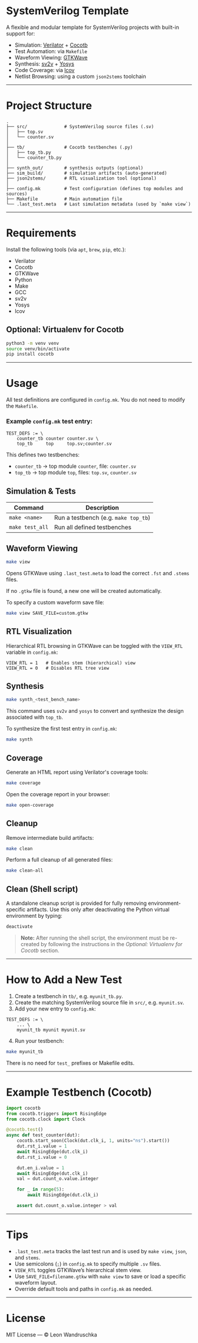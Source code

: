 # SystemVerilog Template

A flexible and modular template for SystemVerilog projects with built-in support for:

* Simulation: [Verilator](https://verilator.org/) + [Cocotb](https://cocotb.org/)
* Test Automation: via `Makefile`
* Waveform Viewing: [GTKWave](http://gtkwave.sourceforge.net/)
* Synthesis: [sv2v](https://github.com/zachjs/sv2v) + [Yosys](https://yosyshq.net/yosys/)
* Code Coverage: via [lcov](https://lcov.readthedocs.io/)
* Netlist Browsing: using a custom `json2stems` toolchain

---

# Project Structure

```
.
├── src/              # SystemVerilog source files (.sv)
│   ├── top.sv
│   └── counter.sv
│
├── tb/               # Cocotb testbenches (.py)
│   ├── top_tb.py
│   └── counter_tb.py
│
├── synth_out/        # synthesis outputs (optional)
├── sim_build/        # simulation artifacts (auto-generated)
├── json2stems/       # RTL visualization tool (optional)
│
├── config.mk         # Test configuration (defines top modules and sources)
├── Makefile          # Main automation file
└── .last_test.meta   # Last simulation metadata (used by `make view`)
```

---

# Requirements

Install the following tools (via `apt`, `brew`, `pip`, etc.):

* Verilator
* Cocotb
* GTKWave
* Python
* Make
* GCC
* sv2v
* Yosys
* lcov

## Optional: Virtualenv for Cocotb

```bash
python3 -m venv venv
source venv/bin/activate
pip install cocotb
```

---

# Usage

All test definitions are configured in `config.mk`. You do not need to modify the `Makefile`.

### Example `config.mk` test entry:

```make
TEST_DEFS := \
	counter_tb counter counter.sv \
	top_tb     top     top.sv;counter.sv
```

This defines two testbenches:

* `counter_tb` → top module `counter`, file: `counter.sv`
* `top_tb` → top module `top`, files: `top.sv`, `counter.sv`

## Simulation & Tests

| Command         | Description                          |
| --------------- | ------------------------------------ |
| `make <name>`   | Run a testbench (e.g. `make top_tb`) |
| `make test_all` | Run all defined testbenches          |

## Waveform Viewing

```bash
make view
```

Opens GTKWave using `.last_test.meta` to load the correct `.fst` and `.stems` files.

If no `.gtkw` file is found, a new one will be created automatically.

To specify a custom waveform save file:

```bash
make view SAVE_FILE=custom.gtkw
```

## RTL Visualization

Hierarchical RTL browsing in GTKWave can be toggled with the `VIEW_RTL` variable in `config.mk`:

```make
VIEW_RTL = 1   # Enables stem (hierarchical) view
VIEW_RTL = 0   # Disables RTL tree view
```

## Synthesis

```bash
make synth_<test_bench_name>
```

This command uses `sv2v` and `yosys` to convert and synthesize the design associated with `top_tb`.

To synthesize the first test entry in `config.mk`:

```bash
make synth
```

## Coverage

Generate an HTML report using Verilator's coverage tools:

```bash
make coverage
```

Open the coverage report in your browser:

```bash
make open-coverage
```

## Cleanup

Remove intermediate build artifacts:

```bash
make clean
```

Perform a full cleanup of all generated files:

```bash
make clean-all
```

## Clean (Shell script)

A standalone cleanup script is provided for fully removing environment-specific artifacts.
Use this only after deactivating the Python virtual environment by typing:

```bash
deactivate
```

> **Note:** After running the shell script, the environment must be re-created by following the instructions in the *Optional: Virtualenv for Cocotb* section.

---

# How to Add a New Test

1. Create a testbench in `tb/`, e.g. `myunit_tb.py`.
2. Create the matching SystemVerilog source file in `src/`, e.g. `myunit.sv`.
3. Add your new entry to `config.mk`:

```make
TEST_DEFS := \
	... \
	myunit_tb myunit myunit.sv
```

4. Run your testbench:

```bash
make myunit_tb
```

There is no need for `test_` prefixes or Makefile edits.

---

# Example Testbench (Cocotb)

```python
import cocotb
from cocotb.triggers import RisingEdge
from cocotb.clock import Clock

@cocotb.test()
async def test_counter(dut):
    cocotb.start_soon(Clock(dut.clk_i, 1, units="ns").start())
    dut.rst_i.value = 1
    await RisingEdge(dut.clk_i)
    dut.rst_i.value = 0

    dut.en_i.value = 1
    await RisingEdge(dut.clk_i)
    val = dut.count_o.value.integer

    for _ in range(5):
        await RisingEdge(dut.clk_i)

    assert dut.count_o.value.integer > val
```

---

# Tips

* `.last_test.meta` tracks the last test run and is used by `make view`, `json`, and `stems`.
* Use semicolons (`;`) in `config.mk` to specify multiple `.sv` files.
* `VIEW_RTL` toggles GTKWave’s hierarchical stem view.
* Use `SAVE_FILE=filename.gtkw` with `make view` to save or load a specific waveform layout.
* Override default tools and paths in `config.mk` as needed.

---

# License

MIT License — © Leon Wandruschka

